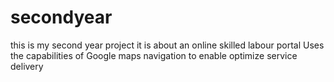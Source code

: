 # secondyear
this is my second year project
it is about an online skilled labour portal
Uses the capabilities of Google maps navigation to enable optimize service delivery
